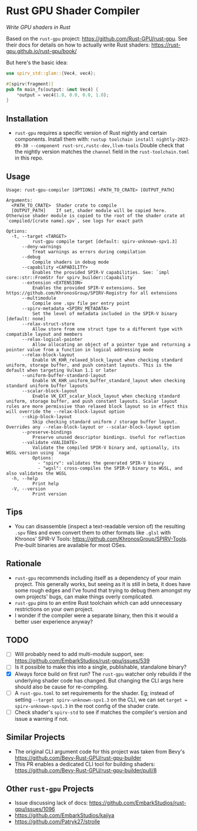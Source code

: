 # Rust GPU Shader Compiler

_Write GPU shaders in Rust_

Based on the `rust-gpu` project: https://github.com/Rust-GPU/rust-gpu. See their docs for details on how to actually write Rust shaders: https://rust-gpu.github.io/rust-gpu/book/

But here's the basic idea:

```rust
use spirv_std::glam::{Vec4, vec4};

#[spirv(fragment)]
pub fn main_fs(output: &mut Vec4) {
    *output = vec4(1.0, 0.0, 0.0, 1.0);
}
```

## Installation

- `rust-gpu` requires a specific version of Rust nightly and certain components. Install them with:
  `rustup toolchain install nightly-2023-09-30 --component rust-src,rustc-dev,llvm-tools`
  Double check that the nightly version matches the `channel` field in the `rust-toolchain.toml` in this repo.

## Usage

```
Usage: rust-gpu-compiler [OPTIONS] <PATH_TO_CRATE> [OUTPUT_PATH]

Arguments:
  <PATH_TO_CRATE>  Shader crate to compile
  [OUTPUT_PATH]    If set, shader module will be copied here. Otherwise shader module is copied to the root of the shader crate at `compiled/[crate name].spv`, see logs for exact path

Options:
  -t, --target <TARGET>
          rust-gpu compile target [default: spirv-unknown-spv1.3]
      --deny-warnings
          Treat warnings as errors during compilation
      --debug
          Compile shaders in debug mode
      --capability <CAPABILITY>
          Enables the provided SPIR-V capabilities. See: `impl core::str::FromStr for spirv_builder::Capability`
      --extension <EXTENSION>
          Enables the provided SPIR-V extensions. See https://github.com/KhronosGroup/SPIRV-Registry for all extensions
      --multimodule
          Compile one .spv file per entry point
      --spirv-metadata <SPIRV_METADATA>
          Set the level of metadata included in the SPIR-V binary [default: none]
      --relax-struct-store
          Allow store from one struct type to a different type with compatible layout and members
      --relax-logical-pointer
          Allow allocating an object of a pointer type and returning a pointer value from a function in logical addressing mode
      --relax-block-layout
          Enable VK_KHR_relaxed_block_layout when checking standard uniform, storage buffer, and push constant layouts. This is the default when targeting Vulkan 1.1 or later
      --uniform-buffer-standard-layout
          Enable VK_KHR_uniform_buffer_standard_layout when checking standard uniform buffer layouts
      --scalar-block-layout
          Enable VK_EXT_scalar_block_layout when checking standard uniform, storage buffer, and push constant layouts. Scalar layout rules are more permissive than relaxed block layout so in effect this will override the --relax-block-layout option
      --skip-block-layout
          Skip checking standard uniform / storage buffer layout. Overrides any --relax-block-layout or --scalar-block-layout option
      --preserve-bindings
          Preserve unused descriptor bindings. Useful for reflection
      --validate <VALIDATE>
          Validate the compiled SPIR-V binary and, optionally, its WGSL version using `naga`
          Options:
            - "spirv": validates the generated SPIR-V binary
            - "wgsl": cross-compiles the SPIR-V binary to WGSL, and also validates the WGSL
  -h, --help
          Print help
  -V, --version
          Print version
```

## Tips

- You can disassemble (inspect a text-readable version of) the resulting `.spv` files and even convert them to other formats like `.glsl` with Khronos' SPIR-V Tools: https://github.com/KhronosGroup/SPIRV-Tools. Pre-built binaries are available for most OSes.

## Rationale

- `rust-gpu` recommends including itself as a dependency of your main project. This generally works, but seeing as it is still in beta, it does have some rough edges and I've found that trying to debug them amongst my own projects' bugs, can make things overly complicated.
- `rust-gpu` pins to an entire Rust toolchain which can add unnecessary restrictions on your own project.
- I wonder if the compiler were a separate binary, then this it would a better user experience anyway?

## TODO

- [ ] Will probably need to add multi-module support, see: https://github.com/EmbarkStudios/rust-gpu/issues/539
- [ ] Is it possible to make this into a single, publishable, standalone binary?
- [x] Always force build on first run? The `rust-gpu` watcher only rebuilds if the underlying shader code has changed. But changing the CLI args here should also be cause for re-compiling.
- [ ] A `rust-gpu.toml` to set requirements for the shader. Eg; instead of setting `--target spirv-unknown-spv1.3` on the CLI, we can set `target = spirv-unknown-spv1.3` in the root config of the shader crate.
- [ ] Check shader's `spirv-std` to see if matches the compiler's version and issue a warning if not.

## Similar Projects

- The original CLI argument code for this project was taken from Bevy's https://github.com/Bevy-Rust-GPU/rust-gpu-builder
- This PR enables a dedicated CLI tool for building shaders:
  https://github.com/Bevy-Rust-GPU/rust-gpu-builder/pull/8

## Other `rust-gpu` Projects

- Issue discussing lack of docs: https://github.com/EmbarkStudios/rust-gpu/issues/1096
- https://github.com/EmbarkStudios/kajiya
- https://github.com/Patryk27/strolle
